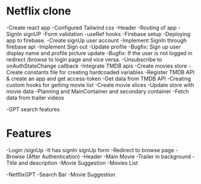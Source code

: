 # Netflix clone

-Create react app
-Configured Tailwind css
-Header
-Routing of app
-SignIn signUP
-Form validation
-useRef hooks
-Firebase setup
-Deploying app to firebase.
-Create signUp user account
-Implement SignIn through firebase api
-Implement Sign out
-Update profile 
-Bugfix: Sign up user display name and profile picture update
-Bugfix: If the user is not logged in redirect /browse to login page and vice versa.
-Unsubscribe to onAuthStateChange callback
-Integrate TMDB apis
-Create movies store
-Create constants file for creating hardcoaded variables
-Register TMDB API & create an app and get access-token
-Get data from TMDB API
-Creating custom hooks for getting movie list
-Create movie slices
-Update store with movie data
-Planning and MainContainer and secondary container
-Fetch data from trailer videos



-GPT search features

# Features
-Login /signUp
  -It has signIn signUp form
  -Redirect to browse page
-Browse (After Authentication)
  -Header
  -Main Movie
    -Trailer in background
    -Title and description
    -Movie Suggestion
      -Movies List

-NetflixGPT
  -Search Bar
  -Movie Suggestion